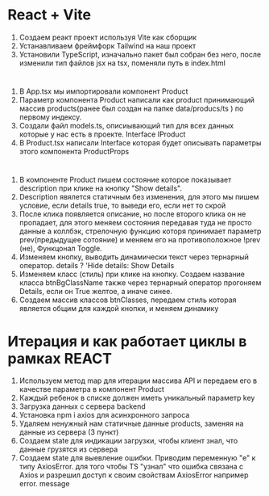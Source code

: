 # React + Vite

1. Создаем реакт проект используя Vite как сборщик
2. Устанавливаем фреймфорк Tailwind на наш проект
3. Установили TypeScript, изначально пакет был собран без него, после изменили тип файлов jsx на tsx, поменяли путь в index.html

# 

1. В Аpp.tsx мы импортировали компонент Product
2. Параметр компонента Product написали как product принимающий массив products(ранее был создан на папке data/producs/ts ) по первому индексу.
3. Cоздали  файл models.ts, описиывающий тип для всех данных которые у нас есть в проекте.  Interface IProduct
4. В Product.tsx написали Interface которая будет описывать параметры этого компонента ProductProps

#

1. В компоненте Product пишем состояние которое  показывает description при клике на кнопку "Show details".
2. Description явялется статичным без изменения, для этого мы пишем условие, если details true, то выведи его, если нет то скрой
3. После клика появляется описание, но после второго клика он не пропадает, для этого меняем состояния передавая туда не просто данные а коллбэк, стрелочную функцию которя принимает параметр prev(предыдущее сотояние) и меняем его на противоположное !prev (не), Функцонал Toggle.
4. Изменяем кнопку, выводить динамически текст через тернарный оператор. details ? 'Hide details: Show Details
5. Изменяем класс (стиль) при клике на кнопку. Создаем название класса btnBgClassName также через тернарный оператор прогоняем Details, если он True желтое, а иначе синее.
6. Создаем массив классов btnClasses, передаем стиль которая является общим для каждой кнопки, и меняем динамику 

# Итерация и как работает циклы в рамках REACT 

1. Используем метод map для итерации массива API и передаем его в качестве параметра в компонент Product
2. Каждый ребенок в списке должен иметь уникальный параметр key 
3. Загрузка данных с сервера backend
4. Установка npm i axios для асинхронного запроса
5. Удаляем ненужный нам статичные данные products, заменяя на данные из сервера (3 пункт)
6. Cоздаем state для индикации загрузки, чтобы клиент знал, что данные грузятся из сервера
7. Cоздаем state для выевление ошибки. Приводим переменную "e" к типу AxiosError. для того чтобы TS "узнал" что ошибка связана с Axios и разрешил доступ к своим свойствам AxiosError например error. message